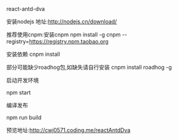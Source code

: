 react-antd-dva

安装nodejs 地址:http://nodejs.cn/download/ 

推荐使用cnpm:安装cnpm npm install -g cnpm --registry=https://registry.npm.taobao.org

安装依赖 cnpm install

部分可能缺少roadhog包,如缺失请自行安装 cnpm install roadhog -g

启动开发环境

npm start

编译发布

npm run build

预览地址:http://cwj0571.coding.me/reactAntdDva

